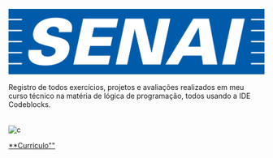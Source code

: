![logo](https://github.com/vJhonatan/logica-de-program-senai/blob/main/senai-logo.png)

Registro de todos exercícios, projetos e avaliações realizados em meu curso técnico na matéria de lógica de programação, todos usando a IDE Codeblocks.

<div style ="display: inline_block"><br/>
 <img align="center" alt="c" src="https://img.shields.io/badge/C-00599C?style=for-the-badge&logo=c&logoColor=white" />
</div>

<a href="https://github.com/vJhonatan/logica-de-program-senai/blob/main/CV-JhonatanPereira.pdf" class="nav-link">**Curriculo""</a>
